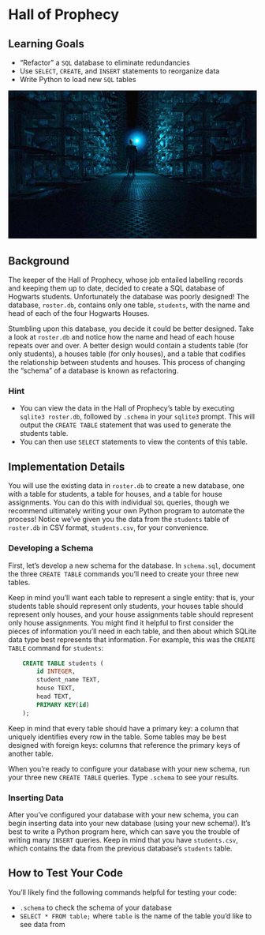 # Hall of Prophecy

## Learning Goals

- “Refactor” a `SQL` database to eliminate redundancies
- Use `SELECT`, `CREATE`, and `INSERT` statements to reorganize data
- Write Python to load new `SQL` tables

![alt text](img/prophecy.jpg)

## Background

The keeper of the Hall of Prophecy, whose job entailed labelling records and keeping them up to date, decided to create a SQL database of Hogwarts students. Unfortunately the database was poorly designed! The database, `roster.db`, contains only one table, `students`, with the name and head of each of the four Hogwarts Houses.

Stumbling upon this database, you decide it could be better designed. Take a look at `roster.db` and notice how the name and head of each house repeats over and over. A better design would contain a students table (for only students), a houses table (for only houses), and a table that codifies the relationship between students and houses. This process of changing the “schema” of a database is known as refactoring.

### Hint

- You can view the data in the Hall of Prophecy’s table by executing `sqlite3 roster.db`, followed by `.schema` in your `sqlite3` prompt. This will output the `CREATE TABLE` statement that was used to generate the students table.
- You can then use `SELECT` statements to view the contents of this table.

## Implementation Details

You will use the existing data in `roster.db` to create a new database, one with a table for students, a table for houses, and a table for house assignments. You can do this with individual `SQL` queries, though we recommend ultimately writing your own Python program to automate the process! Notice we’ve given you the data from the `students` table of `roster.db` in CSV format, `students.csv`, for your convenience.

### Developing a Schema

First, let’s develop a new schema for the database. In `schema.sql`, document the three `CREATE TABLE` commands you’ll need to create your three new tables.

Keep in mind you’ll want each table to represent a single entity: that is, your students table should represent only students, your houses table should represent only houses, and your house assignments table should represent only house assignments. You might find it helpful to first consider the pieces of information you’ll need in each table, and then about which SQLite data type best represents that information. For example, this was the `CREATE TABLE` command for `students`:

```sql
    CREATE TABLE students (
        id INTEGER,
        student_name TEXT,
        house TEXT,
        head TEXT,
        PRIMARY KEY(id)
    );
```

Keep in mind that every table should have a primary key: a column that uniquely identifies every row in the table. Some tables may be best designed with foreign keys: columns that reference the primary keys of another table.

When you’re ready to configure your database with your new schema, run your three new `CREATE TABLE` queries. Type `.schema` to see your results.

### Inserting Data

After you’ve configured your database with your new schema, you can begin inserting data into your new database (using your new schema!). It’s best to write a Python program here, which can save you the trouble of writing many `INSERT` queries. Keep in mind that you have `students.csv`, which contains the data from the previous database’s `students` table.

## How to Test Your Code

You’ll likely find the following commands helpful for testing your code:

- `.schema` to check the schema of your database
- `SELECT * FROM table;` where `table` is the name of the table you’d like to see data from
